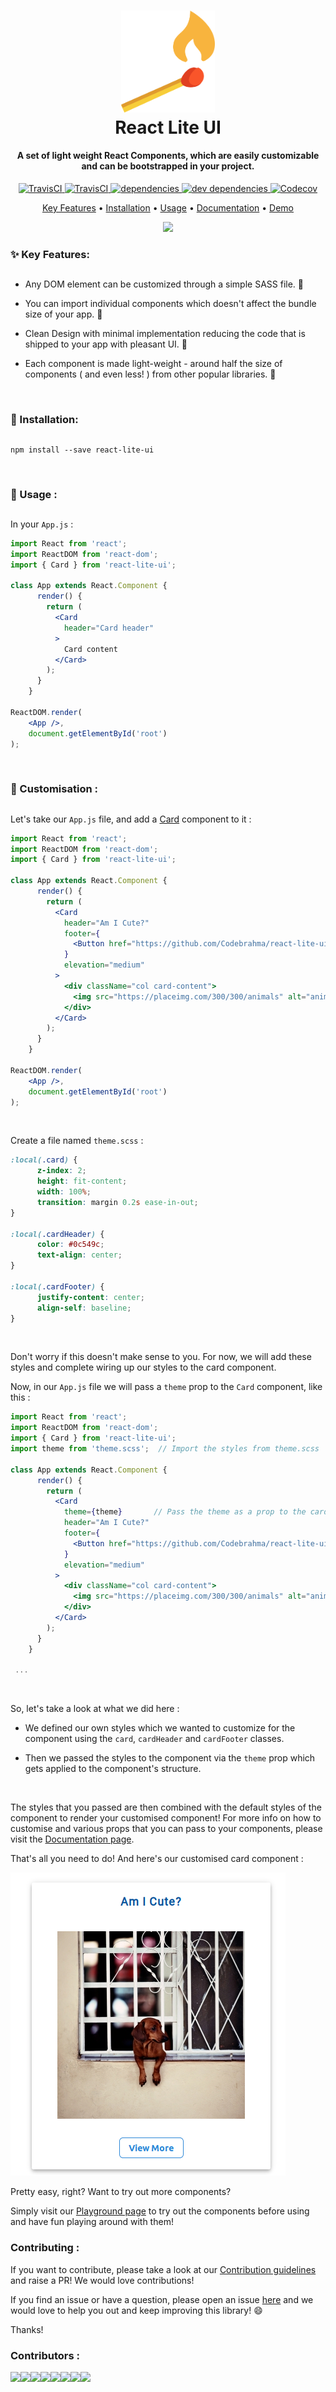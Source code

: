 
<h1 align="center">
  <a href="https://codebrahma.com/react-lite-ui/"><img src="https://raw.githubusercontent.com/Codebrahma/react-lite-ui/development/.github/images/logo.png" alt="React Lite UI" width="150"></a>
  <br/>
  React Lite UI
  <br>
</h1>

<h4 align="center">A set of light weight React Components, which are easily customizable and can be bootstrapped in your project.</h4>

<p align="center">
  <a href="https://www.npmjs.com/package/react-lite-ui">
    <img src="https://img.shields.io/npm/v/react-lite-ui/latest.svg?style=flat-square"
         alt="TravisCI">
  </a>
  <a href="https://travis-ci.org/Codebrahma/react-lite-ui">
    <img src="https://img.shields.io/travis/Codebrahma/react-lite-ui/development.svg?style=flat-square"
         alt="TravisCI">
  </a>
  <a href="https://david-dm.org/Codebrahma/react-lite-ui">
      <img src="https://img.shields.io/david/Codebrahma/react-lite-ui.svg?style=flat-square" alt="dependencies">
  </a>
  <a href="https://david-dm.org/Codebrahma/react-lite-ui?type=dev">
    <img src="https://img.shields.io/david/dev/Codebrahma/react-lite-ui.svg?style=flat-square" alt="dev dependencies">
  </a>
  <a href="https://codecov.io/gh/Codebrahma/react-lite-ui">
    <img src="https://img.shields.io/codecov/c/github/Codebrahma/react-lite-ui.svg?style=flat-square" alt="Codecov">
  </a>
</p>

<p align="center">
  <a href="#sparkles-key-features">Key Features</a> •
  <a href="#link-installation">Installation</a> •
  <a href="#rocket-usage-">Usage</a> •
  <a href="https://codebrahma.com/react-lite-ui/documentation">Documentation</a> •
  <a href="https://codebrahma.com/react-lite-ui/">Demo</a>
</p>

<p align="center">
<img src="https://raw.githubusercontent.com/Codebrahma/react-lite-ui/development/.github/images/higher-res.gif" >
</p>


### :sparkles: Key Features:

##

* Any DOM element can be customized through a simple SASS file. :tada:

* You can import individual components which doesn't affect the bundle size of your app. :confetti_ball:

* Clean Design with minimal implementation reducing the code that is shipped to your app with pleasant UI. :sunrise_over_mountains:

* Each component is made light-weight - around half the size of components ( and even less! ) from other popular libraries. :muscle:

<br />

### :link: Installation: 

##

```
npm install --save react-lite-ui
```

<br />

### :rocket: Usage :

##

In your `App.js` : 

```jsx
import React from 'react';
import ReactDOM from 'react-dom';
import { Card } from 'react-lite-ui';

class App extends React.Component {
      render() {
        return (
          <Card
            header="Card header"
          >
            Card content
          </Card>
        );
      }
    }

ReactDOM.render(
    <App />,
    document.getElementById('root')
);
```

<br />

### :art: Customisation :

##

Let's take our `App.js` file, and add a [Card](https://codebrahma.com/react-lite-ui/documentation?component=card) component to it : 

```jsx
import React from 'react';
import ReactDOM from 'react-dom';
import { Card } from 'react-lite-ui';

class App extends React.Component {
      render() {
        return (
          <Card
            header="Am I Cute?"
            footer={
              <Button href="https://github.com/Codebrahma/react-lite-ui" type="primary" bordered>view more</Button>
            }
            elevation="medium"
          >
            <div className="col card-content">
              <img src="https://placeimg.com/300/300/animals" alt="animals" />
            </div>
          </Card>
        );
      }
    }

ReactDOM.render(
    <App />,
    document.getElementById('root')
);
```
<br />

Create a file named `theme.scss` :

```scss
:local(.card) {
      z-index: 2;
      height: fit-content;
      width: 100%;
      transition: margin 0.2s ease-in-out;
}
    
:local(.cardHeader) {
      color: #0c549c;
      text-align: center;
}
    
:local(.cardFooter) {
      justify-content: center;
      align-self: baseline;
}
```
<br/>

Don't worry if this doesn't make sense to you. For now, we will add these styles and complete wiring up our styles to the card component. 

Now, in our `App.js` file we will pass a `theme` prop to the `Card` component, like this : 

```jsx
import React from 'react';
import ReactDOM from 'react-dom';
import { Card } from 'react-lite-ui';
import theme from 'theme.scss';  // Import the styles from theme.scss

class App extends React.Component {
      render() {
        return (
          <Card
            theme={theme}       // Pass the theme as a prop to the card component here.
            header="Am I Cute?"
            footer={
              <Button href="https://github.com/Codebrahma/react-lite-ui" type="primary" bordered>view more</Button>
            }
            elevation="medium"
          >
            <div className="col card-content">
              <img src="https://placeimg.com/300/300/animals" alt="animals" />
            </div>
          </Card>
        );
      }
    }
    
 ...
```
<br />

So, let's take a look at what we did here : 

* We defined our own styles which we wanted to customize for the component using the `card`, `cardHeader` and `cardFooter` classes.

* Then we passed the styles to the component via the `theme` prop which gets applied to the component's structure.

<br />

The styles that you passed are then combined with the default styles of the component to render your customised component!
For more info on how to customise and various props that you can pass to your components, please visit the [Documentation page](https://codebrahma.com/react-lite-ui/documentation).


That's all you need to do! And here's our customised card component :

![screenshot](https://raw.githubusercontent.com/Codebrahma/react-lite-ui/development/.github/images/card-screenshot.png)

Pretty easy, right? Want to try out more components?

Simply visit our [Playground page](https://codebrahma.com/react-lite-ui/playground) to try out the components before using and have fun playing around with them!

### Contributing :

If you want to contribute, please take a look at our [Contribution guidelines](https://github.com/Codebrahma/react-lite-ui/blob/master/CONTRIBUTING.md) and raise a PR! We would love contributions!

If you find an issue or have a question, please open an issue [here](https://github.com/Codebrahma/react-lite-ui/issues) and we would love to help you out and keep improving this library! :smile:

Thanks! 

### Contributors :

[![](https://sourcerer.io/fame/prasanna1211/Codebrahma/react-lite-ui/images/0)](https://sourcerer.io/fame/prasanna1211/Codebrahma/react-lite-ui/links/0)[![](https://sourcerer.io/fame/prasanna1211/Codebrahma/react-lite-ui/images/1)](https://sourcerer.io/fame/prasanna1211/Codebrahma/react-lite-ui/links/1)[![](https://sourcerer.io/fame/prasanna1211/Codebrahma/react-lite-ui/images/2)](https://sourcerer.io/fame/prasanna1211/Codebrahma/react-lite-ui/links/2)[![](https://sourcerer.io/fame/prasanna1211/Codebrahma/react-lite-ui/images/3)](https://sourcerer.io/fame/prasanna1211/Codebrahma/react-lite-ui/links/3)[![](https://sourcerer.io/fame/prasanna1211/Codebrahma/react-lite-ui/images/4)](https://sourcerer.io/fame/prasanna1211/Codebrahma/react-lite-ui/links/4)[![](https://sourcerer.io/fame/prasanna1211/Codebrahma/react-lite-ui/images/5)](https://sourcerer.io/fame/prasanna1211/Codebrahma/react-lite-ui/links/5)[![](https://sourcerer.io/fame/prasanna1211/Codebrahma/react-lite-ui/images/6)](https://sourcerer.io/fame/prasanna1211/Codebrahma/react-lite-ui/links/6)[![](https://sourcerer.io/fame/prasanna1211/Codebrahma/react-lite-ui/images/7)](https://sourcerer.io/fame/prasanna1211/Codebrahma/react-lite-ui/links/7)

